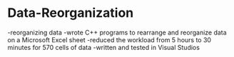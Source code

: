 # Data-Reorganization
-reorganizing data
-wrote C++ programs to rearrange and reorganize data on a Microsoft Excel sheet
-reduced the workload from 5 hours to 30 minutes for 570 cells of data
-written and tested in Visual Studios
